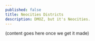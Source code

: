 ```yaml
---
published: false
title: Neocities Districts
description: DMOZ, but it's Neocities.
---
```


(content goes here once we get it made)
